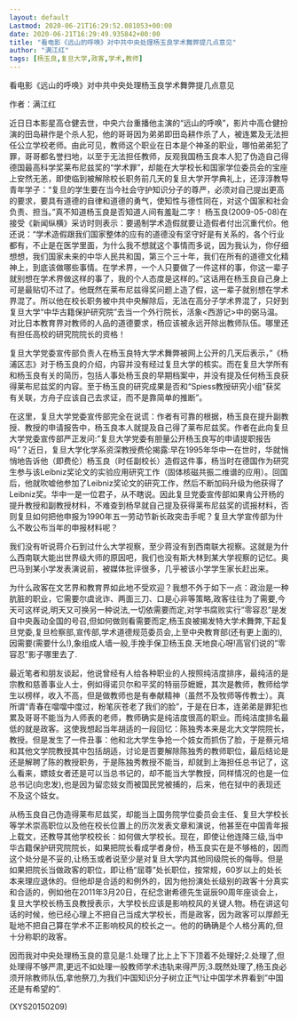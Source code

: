 ```yaml
---
layout: default
Lastmod: 2020-06-21T16:29:52.081053+00:00
date: 2020-06-21T16:29:49.935842+00:00
title: "看电影《远山的呼唤》对中共中央处理杨玉良学术舞弊提几点意见"
author: "满江红"
tags: [杨玉良,复旦大学,政客,学术,教师]
---
```


看电影《远山的呼唤》对中共中央处理杨玉良学术舞弊提几点意见

作者：满江红

近日日本影星高仓健去世，中央六台重播他主演的“远山的呼唤”，影片中高仓健扮演的田岛耕作是个杀人犯，他的哥哥因为弟弟即田岛耕作杀了人，被连累及无法担任公立学校老师。由此可见，教师这个职业在日本是个神圣的职业，哪怕弟弟犯了罪，哥哥都名誉扫地，以至于无法担任教师，反观我国杨玉良本人犯了伪造自己得德国最高科学奖莱布尼兹奖的“学术罪”，却能在大学校长和国家学位委员会的宝座上安然无恙，即使临到被解除校长职务前几天的复旦大学开学典礼上，还淳淳教导青年学子：“复旦的学生要在当今社会守护知识分子的尊严，必须对自己提出更高的要求，要具有道德的自律和道德的勇气，使知性与德性同在，对这个国家和社会负责、担当。”真不知道杨玉良是否知道人间有羞耻二字！ 杨玉良(2009-05-08)在接受《新闻纵横》采访时则表示：要遏制学术造假就要让造假者付出沉重代价。他还说：“学术造假跟我们国家整体的应有的道德没有坚守好是有关系的，各个行业都有，不止是在医学里面，为什么我不想就这个事情而多说，因为我认为，你仔细想想，我们国家未来的中华人民共和国，第三个三十年，我们在所有的道德文化精神上，到底该做哪些事情。在学术界，一个人只要做了一件这样的事，你这一辈子就别想在学术界做这样的事了，我的个人态度是这样的。”这话用在杨玉良自己身上可是最贴切不过了。他既然在莱布尼兹得奖问题上造了假，这一辈子就别想在学术界混了。所以他在校长职务被中共中央解除后，无法在高分子学术界混了，只好到复旦大学“中华古籍保护研究院”去当一个外行院长，活象<西游记>中的弼马温。对比日本教育界对教师的人品的道德要求，杨应该被永远开除出教师队伍。哪里还有担任高校的研究院院长的资格！

复旦大学党委宣传部负责人在杨玉良特大学术舞弊被网上公开的几天后表示，”《杨浦区志》对于杨玉良的介绍，内容并没有经过复旦大学的核实。而在复旦大学所有和杨玉良有关的简历，包括人事处杨玉良的早期档案中，并没有提及任何杨玉良获得莱布尼兹奖的内容。至于杨玉良的研究成果是否和“Spiess教授研究小组”获奖有关联，方舟子应该自己去求证，而不是靠简单的推断”。

在这里，复旦大学党委宣传部完全在说谎：作者有可靠的根据，杨玉良在提升副教授、教授的申请报告中，杨玉良本人就提及自己得了莱布尼兹奖。作者在此向复旦大学党委宣传部严正发问:”复旦大学党委有胆量公开杨玉良写的申请提职报告吗”？近日，复旦大学化学系资深教授费伦揭露:早在1995年华中一在世时，华就悄悄地告诉他（即费伦）杨玉良（时任副校长）造假这件事，杨当时在德国作为研究生参与该Leibniz奖论文的实验应用研究工作（固体核磁共振二维谱的应用）。回国后，他就吹嘘他参加了Leibniz奖论文的研究工作，然后不断加码升级为他获得了Leibniz奖。华中一是一位君子，从不瞎说。因此复旦党委宣传部如果肯公开杨的提升教授和副教授材料，不难查到杨早就自己提及获得莱布尼兹奖的谎报材料，否则复旦如何把他申报为1990年五一劳动节新长政突击手呢？复旦大学宣传部为什么不敢公布当年的申报材料呢？

我们没有听说蒋介石到过什么大学视察，至少蒋没有到西南联大视察。这就是为什么西南联大能出世界级大师的原因吧，我们也没有斯大林到某大学视察的记忆。奥巴马到某小学发表演说前，被媒体批评很多，几乎被该小学学生家长赶出来。

为什么政客在文艺界和教育界如此地不受欢迎？我想不外于如下一点：政治是一种肮脏的职业，它需要尔虞讹诈、两面三刀、口是心非等策略,政客往往为了需要,今天可这样说,明天又可换另一种说法,一切依需要而定,对学书腐败实行”零容忍”是发自中央轰动全国的号召,但如何做则看需要而定,杨玉良被揭发特大学术舞弊,下起复旦党委,复旦检察部,宣传部,学术道德规范委员会,上至中央教育部(还有更上面的),因需要(需要什么!),象组成人墙一般,手挽手保卫杨玉良.天地良心呀!高官们说的”零容忍”影子哪里去了.

最近笔者和朋友谈起，他说曾经有人给各种职业的人按照纯洁度排序，最纯洁的是宗教和慈善事业人士，例如得诺贝尔和平奖的特丽莎嬷嬷，其次是教师，教师给学生以榜样，收入不高，但是做教师也是有奉献精神（虽然不及牧师等传教士）。真所谓“青春在噹噹中度过，粉笔灰苍老了我们的脸”，于是在日本，连弟弟是罪犯也累及哥哥不能当为人师表的老师，教师确实是纯洁度很高的职业。而纯洁度排名最低的就是政客。这使我想起当年胡适的一段回忆：陈独秀本来是北大文学院院长，教授。但是发生了一件丑事：他和北大学生争抢一个妓女而抓伤了脸，于是蔡元培和其他文学院教授其中包括胡适，讨论是否要解除陈独秀的教师职位，最后结论是还是解聘了陈的教授职务，于是陈独秀教授不能当，却就到上海担任总书记了，这么看来，嫖妓女者还是可以当总书记的，却不能当大学教授，同样情况的也是一位总书记(向忠发),也是因为留恋妓女而被国民党被捕的，后来，他在狱中的表现还不及这个妓女。

从杨玉良自己伪造得莱布尼兹奖，却能当上国务院学位委员会主任、复旦大学校长等学术崇高职位以及他在校长位置上的历次发表文章和演说，他甚至在中国青年报上载文，还教导其他学校校长：如何做大学校长。现在，即使让他连降三级,当中华古籍保护研究院院长，如果把院长看成学者身份，杨玉良实在是不够格的，因而这个处分是不妥的,让杨玉或者说至少是对复旦大学内其他同级院长的侮辱。但是如果把院长当做政客的职位，即让杨“屈尊”处长职位，按常规，60岁以上的处长本来理应退休的。但他却是合适的和例外的，因为他扮演处长级别的政客十分真实和合适的，例如他在2011年3月20日，在纪念谢希德先生诞辰90周年座谈会上，复旦大学校长杨玉良教授表示，大学校长应该是影响校风的关键人物。杨在讲这句话的时候，他已经心理上不把自己当成大学校长，而是政客，因为政客可以厚颜无耻地不把自己算在学术不正影响校风的校长之一。他的的确确是个人格分离的,但十分称职的政客。

因而我对中央处理杨玉良的意见是:1.处理了比上上下下顶着不处理好;2.处理了,但处理得不够严肃,更远不如处理一般教师学术违轨来得严厉;3.既然处理了,杨玉良必须开除教师队伍,拿他祭刀,为我们中国知识分子树立正气!让中国学术界看到”中国还是有希望的”.

(XYS20150209)

